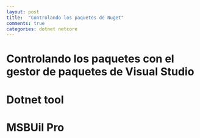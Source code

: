 ```yaml
---
layout: post
title:  "Controlando los paquetes de Nuget"
comments: true
categories: dotnet netcore
---
```



# Controlando los paquetes con el gestor de paquetes de Visual Studio


# Dotnet tool



# MSBUil Pro